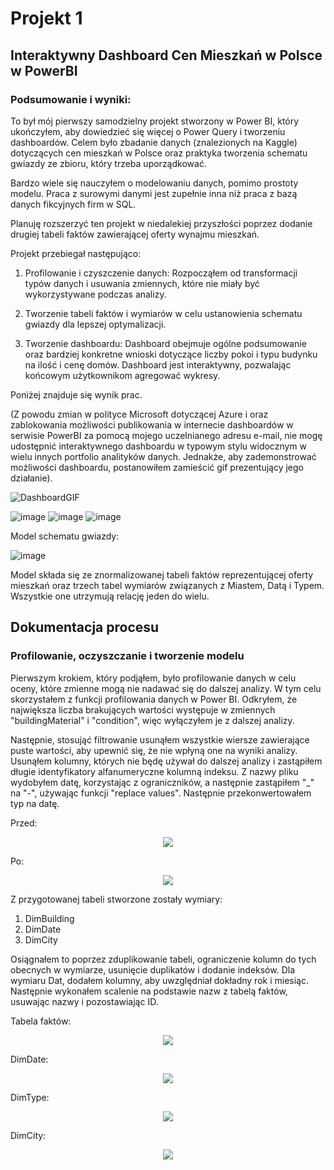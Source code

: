 # Projekt 1
## Interaktywny Dashboard Cen Mieszkań w Polsce w PowerBI

### Podsumowanie i wyniki:

To był mój pierwszy samodzielny projekt stworzony w Power BI, który ukończyłem, aby dowiedzieć się więcej 
o Power Query i tworzeniu dashboardów. Celem było zbadanie danych (znalezionych na Kaggle) dotyczących cen 
mieszkań w Polsce oraz praktyka tworzenia schematu gwiazdy ze zbioru, który trzeba uporządkować. 

Bardzo wiele się nauczyłem o modelowaniu danych, pomimo prostoty modelu. Praca z surowymi danymi jest 
zupełnie inna niż praca z bazą danych fikcyjnych firm w SQL.

Planuję rozszerzyć ten projekt w niedalekiej przyszłości poprzez dodanie drugiej tabeli 
faktów zawierającej oferty wynajmu mieszkań.

Projekt przebiegał następująco:

1. Profilowanie i czyszczenie danych: Rozpocząłem od transformacji typów danych i usuwania zmiennych,
   które nie miały być wykorzystywane podczas analizy.

2. Tworzenie tabeli faktów i wymiarów w celu ustanowienia schematu gwiazdy dla lepszej optymalizacji.
   
3. Tworzenie dashboardu: Dashboard obejmuje ogólne podsumowanie oraz bardziej konkretne wnioski
   dotyczące liczby pokoi i typu budynku na ilość i cenę domów. Dashboard jest interaktywny,
   pozwalając końcowym użytkownikom agregować wykresy.
   
Poniżej znajduje się wynik prac.

(Z powodu zmian w polityce Microsoft dotyczącej Azure i oraz zablokowania możliwości publikowania 
w internecie dashboardów w serwisie PowerBI za pomocą mojego uczelnianego adresu e-mail,
nie mogę udostępnić interaktywnego dashboardu w typowym stylu widocznym w wielu innych portfolio 
analityków danych. Jednakże, aby zademonstrować możliwości dashboardu, postanowiłem zamieścić gif
prezentujący jego działanie).

![DashboardGIF](https://github.com/nor0509/portfolio/assets/167141010/4f9eb8a0-37a2-4960-9c4b-bad70cab3d8d)


![image](https://github.com/nor0509/portfolio/assets/167141010/3612e167-84cd-4997-91e4-479537b26055)
![image](https://github.com/nor0509/portfolio/assets/167141010/d519a655-353b-4014-b2cf-ac20225ee5bc)
![image](https://github.com/nor0509/portfolio/assets/167141010/37e16ace-f72e-4740-a57a-9749674e8902)

Model schematu gwiazdy:

![image](https://github.com/nor0509/portfolio/assets/167141010/945e06e5-c05c-444a-8697-73572cc5bfa1)

Model składa się ze znormalizowanej tabeli faktów reprezentującej oferty mieszkań oraz trzech tabel 
wymiarów związanych z Miastem, Datą i Typem. Wszystkie one utrzymują relację jeden do wielu.

## Dokumentacja procesu

### Profilowanie, oczyszczanie i tworzenie modelu

Pierwszym krokiem, który podjąłem, było profilowanie danych w celu oceny, 
które zmienne mogą nie nadawać się do dalszej analizy. W tym celu skorzystałem z funkcji profilowania 
danych w Power BI. Odkryłem, że największa liczba brakujących wartości występuje w zmiennych 
"buildingMaterial" i "condition", więc wyłączyłem je z dalszej analizy.

Następnie, stosująć filtrowanie usunąłem wszystkie wiersze zawierające puste wartości, 
aby upewnić się, że nie wpłyną one na wyniki analizy. 
Usunąłem kolumny, których nie będę używał do dalszej analizy i zastąpiłem 
długie identyfikatory alfanumeryczne kolumną indeksu. Z nazwy pliku wydobyłem datę, 
korzystając z ograniczników, a następnie zastąpiłem "_" na "-", używając funkcji "replace values". 
Następnie przekonwertowałem typ na datę.

Przed:

<p align="center">
  <img src="https://github.com/nor0509/portfolioPL/assets/167141010/5eaec525-3a72-4859-8376-55b0d4d27959">
</p>

Po:

<p align="center">
  <img src="https://github.com/nor0509/portfolio/assets/167141010/ef5d2256-c832-4c21-9789-3ca7bfde37a4">
</p>

Z przygotowanej tabeli stworzone zostały wymiary:
1. DimBuilding
2. DimDate
3. DimCity
   
Osiągnałem to poprzez zduplikowanie tabeli, ograniczenie kolumn do tych obecnych w wymiarze, 
usunięcie duplikatów i dodanie indeksów. Dla wymiaru Dat, dodałem kolumny, aby uwzględniał
dokładny rok i miesiąc. Następnie wykonałem scalenie na podstawie nazw z tabelą faktów, 
usuwając nazwy i pozostawiając ID.

Tabela faktów:

<p align="center">
  <img src="https://github.com/nor0509/portfolio/assets/167141010/d802cbab-b4c7-494e-ab39-71105b9f0132">
</p>

DimDate:

<p align="center">
  <img src="https://github.com/nor0509/portfolio/assets/167141010/e1d23efc-f7b5-4a12-9bdf-82a20ca67f89">
</p>


DimType:

<p align="center">
  <img src="https://github.com/nor0509/portfolio/assets/167141010/73d0306a-44c4-4b24-90b0-453690f98354">
</p>

DimCity:

<p align="center">
  <img src="https://github.com/nor0509/portfolio/assets/167141010/80b690e1-10af-4636-b941-f2df660f8b28">
</p>

